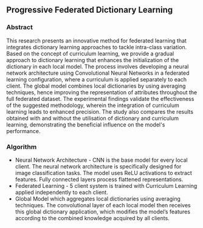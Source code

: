 ## Progressive Federated Dictionary Learning

### Abstract
This research presents an innovative method for federated learning that integrates dictionary learning approaches to tackle intra-class variation. Based on the concept of curriculum learning, we provide a gradual approach to dictionary learning that enhances the initialization of the dictionary in each local model. The process involves developing a neural network architecture using Convolutional Neural Networks in a federated learning configuration, where a curriculum is applied separately to each client. The global model combines local dictionaries by using averaging techniques, hence improving the representation of attributes throughout the full federated dataset. The experimental findings validate the effectiveness of the suggested methodology, wherein the integration of curriculum learning leads to enhanced precision. The study also compares the results obtained with and without the utilisation of dictionary and curriculum learning, demonstrating the beneficial influence on the model's performance.


### Algorithm
- Neural Network Architecture - CNN is the base model for every local client. The neural network architecture is specifically designed for image classification tasks. The model uses ReLU activations to extract features. Fully connected layers process flattened representations.
- Federated Learning - 5 client system is trained with Curriculum Learning applied independently to each client.
- Global Model which aggregates local dictionaries using averaging techniques. The convolutional layer of each local model then receives this global dictionary application, which modifies the model’s features according to the combined knowledge acquired by all clients.
